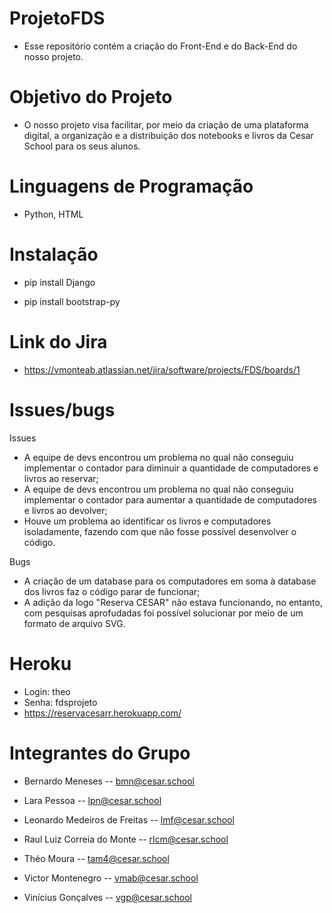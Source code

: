 # ProjetoFDS
- Esse repositório contém a criação do Front-End e do Back-End do nosso projeto.

# Objetivo do Projeto
- O nosso projeto visa facilitar, por meio da criação de uma plataforma digital, a organização e a distribuição dos notebooks e livros da Cesar School para os seus alunos.

# Linguagens de Programação
- Python, HTML

# Instalação
- pip install Django

- pip install bootstrap-py

# Link do Jira
- https://vmonteab.atlassian.net/jira/software/projects/FDS/boards/1

# Issues/bugs

  Issues
- A equipe de devs encontrou um problema no qual não conseguiu implementar o contador para diminuir a quantidade de computadores e livros ao reservar;
- A equipe de devs encontrou um problema no qual não conseguiu implementar o contador para aumentar a quantidade de computadores e livros ao devolver;
- Houve um problema ao identificar os livros e computadores isoladamente, fazendo com que não fosse possível desenvolver o código.

 Bugs
- A criação de um database para os computadores em soma à database dos livros faz o código parar de funcionar;
- A adição da logo "Reserva CESAR" não estava funcionando, no entanto, com pesquisas aprofudadas foi possível solucionar por meio de um formato de arquivo SVG.

# Heroku
- Login: theo
- Senha: fdsprojeto
- https://reservacesarr.herokuapp.com/

# Integrantes do Grupo
- Bernardo Meneses -- bmn@cesar.school

- Lara Pessoa -- lpn@cesar.school

- Leonardo Medeiros de Freitas -- lmf@cesar.school

- Raul Luiz Correia do Monte -- rlcm@cesar.school

- Théo Moura -- tam4@cesar.school

- Victor Montenegro -- vmab@cesar.school

- Vinícius Gonçalves -- vgp@cesar.school


